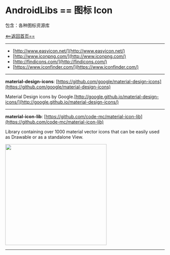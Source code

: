 # AndroidLibs == 图标 Icon

包含：各种图标资源库

[<==返回首页==](https://github.com/XXApple/AndroidLibs)

---

- [http://www.easyicon.net/](http://www.easyicon.net/)
- [http://www.iconpng.com/](http://www.iconpng.com/)
- [http://findicons.com/](http://findicons.com/)
- [https://www.iconfinder.com/](https://www.iconfinder.com/)


---

**material-design-icons**: [https://github.com/google/material-design-icons](https://github.com/google/material-design-icons)

Material Design icons by Google.[http://google.github.io/material-design-icons/](http://google.github.io/material-design-icons/)

---

**material-icon-lib**: [https://github.com/code-mc/material-icon-lib](https://github.com/code-mc/material-icon-lib)

Library containing over 1000 material vector icons that can be easily used as Drawable or as a standalone View.

<img src="https://camo.githubusercontent.com/802f5408fb1caeae9647d6e72c5905225b24220d/687474703a2f2f692e696d6775722e636f6d2f4b584866586f382e676966" width="320" />

---
